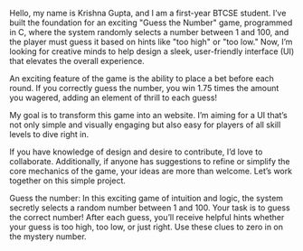 Hello, my name is Krishna Gupta, and I am a first-year BTCSE student. I’ve built the foundation for an exciting "Guess the Number" game, programmed in C, where the system randomly selects a number between 1 and 100, and the player must guess it based on hints like "too high" or "too low." Now, I’m looking for creative minds to help design a sleek, user-friendly interface (UI) that elevates the overall experience.

An exciting feature of the game is the ability to place a bet before each round. If you correctly guess the number, you win 1.75 times the amount you wagered, adding an element of thrill to each guess!

My goal is to transform this game into an website. I’m aiming for a UI that’s not only simple and visually engaging but also easy for players of all skill levels to dive right in.

If you have knowledge of design and desire to contribute, I’d love to collaborate. Additionally, if anyone has suggestions to refine or simplify the core mechanics of the game, your ideas are more than welcome. Let’s work together on this simple project.

Guess the number: In this exciting game of intuition and logic, the system secretly selects a random number between 1 and 100. Your task is to guess the correct number! After each guess, you’ll receive helpful hints whether your guess is too high, too low, or just right. Use these clues to zero in on the mystery number. 
